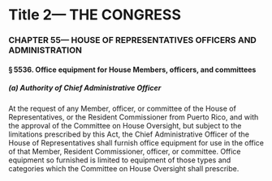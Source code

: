 
# Title 2— THE CONGRESS
### CHAPTER 55— HOUSE OF REPRESENTATIVES OFFICERS AND ADMINISTRATION
#### § 5536. Office equipment for House Members, officers, and committees
##### (a) Authority of Chief Administrative Officer

At the request of any Member, officer, or committee of the House of Representatives, or the Resident Commissioner from Puerto Rico, and with the approval of the Committee on House Oversight, but subject to the limitations prescribed by this Act, the Chief Administrative Officer of the House of Representatives shall furnish office equipment for use in the office of that Member, Resident Commissioner, officer, or committee. Office equipment so furnished is limited to equipment of those types and categories which the Committee on House Oversight shall prescribe.
